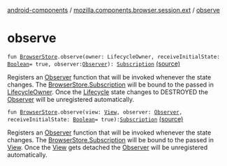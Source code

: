 [android-components](../index.md) / [mozilla.components.browser.session.ext](index.md) / [observe](./observe.md)

# observe

`fun `[`BrowserStore`](../mozilla.components.browser.session.store/-browser-store/index.md)`.observe(owner: LifecycleOwner, receiveInitialState: `[`Boolean`](https://kotlinlang.org/api/latest/jvm/stdlib/kotlin/-boolean/index.html)` = true, observer: `[`Observer`](../mozilla.components.browser.session.store/-observer.md)`): `[`Subscription`](../mozilla.components.browser.session.store/-browser-store/-subscription/index.md) [(source)](https://github.com/mozilla-mobile/android-components/blob/master/components/browser/state/src/main/java/mozilla/components/browser/session/ext/StoreExtensions.kt#L20)

Registers an [Observer](../mozilla.components.browser.session.store/-observer.md) function that will be invoked whenever the state changes. The [BrowserStore.Subscription](../mozilla.components.browser.session.store/-browser-store/-subscription/index.md)
will be bound to the passed in [LifecycleOwner](#). Once the [Lifecycle](#) state changes to DESTROYED the [Observer](../mozilla.components.browser.session.store/-observer.md) will
be unregistered automatically.

`fun `[`BrowserStore`](../mozilla.components.browser.session.store/-browser-store/index.md)`.observe(view: `[`View`](https://developer.android.com/reference/android/view/View.html)`, observer: `[`Observer`](../mozilla.components.browser.session.store/-observer.md)`, receiveInitialState: `[`Boolean`](https://kotlinlang.org/api/latest/jvm/stdlib/kotlin/-boolean/index.html)` = true): `[`Subscription`](../mozilla.components.browser.session.store/-browser-store/-subscription/index.md) [(source)](https://github.com/mozilla-mobile/android-components/blob/master/components/browser/state/src/main/java/mozilla/components/browser/session/ext/StoreExtensions.kt#L35)

Registers an [Observer](../mozilla.components.browser.session.store/-observer.md) function that will be invoked whenever the state changes. The [BrowserStore.Subscription](../mozilla.components.browser.session.store/-browser-store/-subscription/index.md)
will be bound to the passed in [View](https://developer.android.com/reference/android/view/View.html). Once the [View](https://developer.android.com/reference/android/view/View.html) gets detached the [Observer](../mozilla.components.browser.session.store/-observer.md) will be unregistered
automatically.

